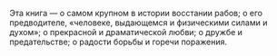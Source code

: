 <!--2020-12-04 01:09:57-->
Эта книга — о самом крупном в истории восстании рабов; о его предводителе, «человеке, выдающемся и физическими силами и духом»; о прекрасной и драматической любви; о дружбе и предательстве; о радости борьбы и горечи поражения.